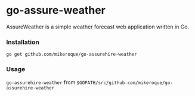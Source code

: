 # go-assure-weather

AssureWeather is a simple weather forecast web application written in Go.

### Installation

`go get github.com/mikeroque/go-assurehire-weather`

### Usage
`go-assurehire-weather` from `$GOPATH/src/github.com/mikeroque/go-assurehire-weather`